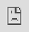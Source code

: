 ```yaml
---
layout: post
date:   2025-05-04
image: "/template_site/images/csr_thumbnail.png"
title:  "bw2814 | dw3090"
author: "Bimo Wicaksana | Dolyagritt Wonggom"
---
```


#### **INTRODUCTION**

the long-standing paradigm that categorizes Southeast Asian cities as “Third World cities” with unique, non-Western features. Dick and Rimmer (1998) argue that due to globalisation and urban restructuring since the 1980s, Southeast Asian cities are increasingly converging with Western urban forms. Cities now feature edge cities, gated communities, mega-malls, and integrated satellite towns, especially around Jakarta. Jakarta exemplifies hybrid urban conditions, with new town developments reshaping the urban landscape into sprawling, privately developed zones integrating residential, commercial, and industrial functions, where informal settlements (kampung) are not peripheral but integral to the city’s form and function. This challenges the dominant urban theories focused on formal development and marginalization. Kampungs embody a “middle” position—both rural and urban, formal and informal, integrated yet marginalized.

Informal settlements or **kampungs** are home to 20–25% of Jakarta’s population and are often labeled “illegal” by authorities. Residents face both environmental threats (flooding, subsidence) and state-led displacement via “modernization” plans like river dredging and flood mitigation. The state simultaneously depends on and displaces kampung residents, using evictions and redevelopment as tools of control.

Jakarta's urban form is best understood not through binary oppositions but via the integrated, ambivalent space of the kampung—a site of survival, negotiation, and production within capitalist urbanization.

#### **Western Idea of urbanization**

Urban development in Jakarta increasingly reflects a globalized, Western-influenced mindset—one that prioritizes top-down planning, technological efficiency, and alignment with international standards of modernity. Initiatives such as the **Jakarta Smart City program** and the city’s aspiration to become a **global financial hub** are emblematic of this trend. They frame progress in terms of digital infrastructure, economic competitiveness, and investment appeal, often designed and delivered through elite-driven governance. 

A striking example of this mindset is the **Great Garuda project (NCICD)**—a Dutch-led mega-infrastructure plan that proposes to shield Jakarta from coastal flooding through a massive sea wall shaped like a mythical bird. Marketed as both a flood solution and a symbol of national advancement, the project also includes land reclamation and luxury development.

As Kian Goh notes in Form and Flow, the Great Garuda functions not only as engineering but as a **narrative of state-led modernization**—one that has been **heavily criticized for privileging elite interests, justifying kampung evictions, and excluding meaningful public participation.** 

Together, these initiatives illustrate how urban transformation in Jakarta often relies on a **Western logic of control and formalization,** where communities are expected to adapt to the plan, rather than shape it. To move toward a more equitable and inclusive city, development must shift from imposing visions from above to recognizing and engaging the urban knowledge that already exists on the ground.

#### **Tracing the history of Jakarta political dynamics**

Jakarta has long been more than just Indonesia’s capital—it has been a launchpad for political power. Over the past two decades, the role of governor has increasingly become a pathway to the presidency. In this context, large-scale urban development projects—flood mitigation, housing renewal, infrastructure upgrades, are often used not just to address urban challenges, but to perform leadership and gain national visibility.

![Timeline of Jakarta’s Political and Urban Development History (2007–2022)] (conflict_urbanism_sp2025/images/wicaksana/wonggom_Timeline.png)

From Sutiyoso and Fauzi Bowo to Jokowi, Ahok, and Anies Baswedan, each administration has introduced its own wave of mega-projects: river normalization, seawalls, smart city platforms, and expressways. While framed as solutions to pressing urban issues, these projects often reflect top-down decision-making shaped more by political ambition than by local needs. Jokowi’s rise, for example, was closely tied to his urban initiatives in Jakarta, many of which were continued or intensified by his successors.

Across these shifts, kampung communities have borne the cost. Evictions often rise during periods of political transition, revealing how Jakarta’s landscape is not only a site of planning, but of power. The ever-changing city reflects not just development pressures, but the ambitions of those who hope to rule it, and beyond.

#### **Case studies** 

**Kampung Pulo: Wiped out in the name of flood control**

Kampung Pulo was a dense riverside neighborhood in East Jakarta, situated along the Ciliwung River.  Despite ***being informal in the eyes of the state*** (many lacked formal land ownership), Kampung Pulo was **a well-organized, socially connected community and tight-knit social life** made it a place of belonging for working-class Jakartans.

![Timelapse satellite images of Bukit Duri and Kampung Pulo reveal the shift from informal waterfront settlements to a hard-engineered riverbank.] (conflict_urbanism_sp2025/images/wicaksana/wonggom_pulo_Aerialtimelapse.gif)

In **August 2015**, the Jakarta provincial government under <u>Governor Basuki Tjahaja Purnama (Ahok) </u> carried out a ***large-scale forced eviction*** of Kampung Pulo residents.

The government claimed the eviction was necessary for:

1. Ciliwung River normalization (flood control and infrastructure improvements)
2. Creating a green corridor and embankment wall
3. Protecting Jakarta from annual flooding

Despite widespread protests, many residents were evicted with little warning or fair compensation. Hundreds of police and military officers were deployed. Heavy machinery moved in, demolishing homes while people were still packing their belongings.

#### **Kampung Karbela: Strategic Location = Daily Interaction**

Karet Kuningan, or Karbela, sits in the shadow of Jakarta’s Golden Triangle—one of Southeast Asia’s most important financial districts. Its presence highlights the strategic location of many kampungs, which have evolved alongside the city over time.

![Timelapse satellite images show the transformation of the financial district and Kampung Karbela.] (conflict_urbanism_sp2025/images/wicaksana/wonggom_Karbela_Aerialtimelapse_rev.gif)

The red overlay represents the officially recognized area of Kampung Karbela, while the yellow dashed boundary marks the edge between the kampung and the financial district, where commercial activity and interaction is concentrated.

Residents of Karbela operate a wide range of informal services that directly support workers in the financial district, illustrating the deep interconnection between kampung life and Jakarta’s formal economy. These residents provide essential, low-cost labor across various sectors, including:

1. Street food stalls and warungs that feed thousands of office workers each day.
2. Laundry and tailoring services catering to white-collar staff.
3. Parking management, motorbike taxis (ojek), delivery services, and domestic work for nearby executives.
4. Kampungs offer affordable housing in the city, housing a large portion of Jakarta's working-class population, despite overcrowding and poor infrastructure.

![Timelapse of Google Street View images at the edge of the area shows transformation where informal services are actively operating] (conflict_urbanism_sp2025/images/wicaksana/wonggom_Karbela_humanscaletimelapse.gif)

These services are not only affordable and flexible, but they also rely on hyper-local knowledge—making them vital to the smooth operation of Jakarta’s formal economy. Far from being separate, they are deeply interwoven into the systems that keep the city running.

*<blockquote>"Their survival isn’t just about resistance, it’s about co-production of the city."</blockquote>*

#### **Kampung Akuarium: Erased ,but rebuilt by resistance, the best approach to accommodating informality**

Kampungs Residents had lived in the area since the 1970s, forming a **tight-knit community with livelihoods tied to the nearby fish market** and informal economic activities.​ They  preserve cultural traditions, creating strong community networks and social support systems, while contributing to the city’s unique cultural identity in this fisherman community. 

![Timelapse satellite images of Kampung Akuarium transformation] (conflict_urbanism_sp2025/images/wicaksana/wonggom_Akuarium_Aerialtimelapse_rev.gif)

Like many kampungs Akuarium established near trade routes, water sources, or urban centers for economic and resource access. Over time, these locations became valuable real estate, and Kampungs remained in place as cities expanded. **On April 11, 2016, the Jakarta Provincial Government, under Governor Basuki Tjahaja Purnama (Ahok). The eviction aimed to revitalize the Kota Tua heritage area and integrate the land into urban development projects.**

![Timelapse of Google Street View images shows transformation of the contested site where residents refused to relocate and stayed in makeshift shelters.] (conflict_urbanism_sp2025/images/wicaksana/wonggom_Akuarium_Humanscaletimelapse2.gif)

Following the eviction, many residents refused to relocate to temporary housing and instead **stayed in makeshift shelters on the demolished site. They organized protests, filed lawsuits, and garnered support from NGOs**. Which are another form of infrapolitic, daily tactics: rebuilding demolished homes, resisting registration to remain off radar, reclaiming public space. After Anies Baswedan's election victory, the government initiated the reconstruction of Kampung Akuarium as a "vertical kampung"—a mid-rise housing complex designed with community input.

*<blockquote>“Warga beradaptasi dengan cara yang tidak terlihat, tapi sangat politis.” Kampung resistance ranges from visible protest to infrapolitical acts</blockquote>*

#### **Conclusion and hopes for the future**

The story of Jakarta’s kampungs reveals a deeper imperative: **Southeast Asian cities must be reintegrated into global urban discourse not as passive recipients of Western planning models, but as producers of their own urban knowledge.** Too often, dominant frameworks prioritize formal infrastructure and top-down control, sidelining the lived realities of communities whose informal systems are deeply adaptive, resilient, and socially rich. Kampung residents do not reject development. They call for **in-situ upgrading, secure tenure,** and **hybrid spaces** that sustain social proximity and everyday livelihoods. As one resident put it, 

*<blockquote>"Warga ingin kota yang bisa menampung hidup mereka, bukan mengusir mereka” —they want a city that can hold their lives, not push them out.</blockquote>*

Researchers, activists, and design practitioners working in solidarity with these communities envision a different urban future—one that challenges narratives that criminalize informality and instead positions it as a site of innovation, care, and collective life. 

The kampung is not a remnant of the past but a **living alternative** to dominant urban paradigms. If global urban discourse is to respond meaningfully to the intertwined crises of inequality and climate change, it must shift from exporting solutions to **learning from situated practices.** In the kampung, we find not a problem to solve, but a set of propositions for how cities might be reimagined **just, adaptable, and rooted in the lives of those who build and sustain them every day.**

#### **REFERENCES**

Dick, H. W., and P. J. Rimmer. “Beyond the Third World City: The New Urban Geography of South-East Asia.” Urban Studies 35, no. 12 (1998): 2303–2321. https://doi.org/10.1080/0042098983985.

Kusno, Abidin. “Middling Urbanism: The Megacity and the Kampung.” In Visual Cultures of the Ethnic Chinese in Indonesia, 163–180. Hong Kong: Hong Kong University Press, 2020.

Goh, Kian. Form and Flow: The Spatial Politics of Urban Resilience and Climate Justice. Cambridge, MA: The MIT Press, 2021. https://doi.org/10.7551/mitpress/12801.001.0001.

Rame-Rame Jakarta. Personal interview by Bimo Wicaksana and Dolyagritt Wonggom, via Zoom, March 29, 2025.

Jakarta Smart City. “Mengenal Konsep dan Pengertian Smart City.” Accessed May 1, 2025. https://smartcity.jakarta.go.id/en/blog/mengenal-konsep-pengertian-smart-city.

Jakarta Smart City. “Upaya Jakarta Menuju Kota Global.” Accessed May 1, 2025. https://smartcity.jakarta.go.id/en/blog/upaya-jakarta-menuju-kota-global.

 






This is a document that is written in markdown. What is markdown? It is a 'markup language' that allows you to format plain text in a way that is easily converted to many different formats. For example, this document was written in markdown but will be used as an webpage and converted into HTML.  

To present and turn in your final projects for Conflict Urbanism, Spring 2025 you will be editing this template. You will include all of the text of your paper here, along with any and all images, maps, videos, or other materials that you produce.  

[This webpage](https://guides.github.com/features/mastering-markdown/) provides a comprehensive guide to markdown syntax. But to make things easier for you we are including a cheat sheet of the main things you need to know here.  

#### Please use level 4 headings for major section divisions  
(make sure to put two spaces after the end of the heading)

Write **words in bold** like this.  

Italics are *similar* and are formatted like this.  

To make a paragraph break you need to add two spaces at the end of your line before going to the next line.  

See this is now a new paragraph.  

Lists are easy:
1. they can be ordered
1. like this
1. notice that the numbers are automatically ordered
  1. use two spaces in front to indent

Or they can just be bullet points:
- like this
* or like this
  - use two spaces
  - to have nested lists

Use Author-Date parenthetical citations following Chicago Manual of Style conventions throughout your document, and add a works cited at the bottom of your post. See Author-Date quick guide [here](https://www-chicagomanualofstyle-org.ezproxy.cul.columbia.edu/tools_citationguide/citation-guide-2.html) for citation conventions.  

To include hyperlinks format them like this [text of link](http://c4sr.columbia.edu/).  

To embed images first ensure that the file is at least 740px wide. Then place the image file in a folder named for your group in the images folder. Then link to that image using the format here, but replace the file path with the name of your group's folder and appropriate image file name:  

![description of image](/template_site/images/sample_image.png)
Case studies 

Kampung Pulo: Wiped out in the name of flood control
Kampung Pulo was a dense riverside neighborhood in East Jakarta, situated along the Ciliwung River.  Despite being informal in the eyes of the state (many lacked formal land ownership), Kampung Pulo was a well-organized, socially connected community and tight-knit social life made it a place of belonging for working-class Jakartans.

wonggom_pulo_Aerialtimelapse.gif
Timelapse satellite images of Bukit Duri and Kampung Pulo reveal the shift from informal waterfront settlements to a hard-engineered riverbank.

In August 2015, the Jakarta provincial government under Governor Basuki Tjahaja Purnama (Ahok) carried out a large-scale forced eviction of Kampung Pulo residents.
The government claimed the eviction was necessary for:
Ciliwung River normalization (flood control and infrastructure improvements)
Creating a green corridor and embankment wall
Protecting Jakarta from annual flooding
Despite widespread protests, many residents were evicted with little warning or fair compensation. Hundreds of police and military officers were deployed. Heavy machinery moved in, demolishing homes while people were still packing their belongings.

Kampung Karbela: Strategic Location = Daily Interaction
Karet Kuningan, or Karbela, sits in the shadow of Jakarta’s Golden Triangle—one of Southeast Asia’s most important financial districts. Its presence highlights the strategic location of many kampungs, which have evolved alongside the city over time. 
wonggom_Karbela_Aerialtimelapse_rev.gif
Timelapse satellite images show the transformation of the financial district and Kampung Karbela. The red overlay represents the officially recognized area of Kampung Karbela, while the yellow dashed boundary marks the edge between the kampung and the financial district, where commercial activity and interaction is concentrated.
Residents of Karbela operate a wide range of informal services that directly support workers in the financial district, illustrating the deep interconnection between kampung life and Jakarta’s formal economy. These residents provide essential, low-cost labor across various sectors, including:
Street food stalls and warungs that feed thousands of office workers each day.
Laundry and tailoring services catering to white-collar staff.
Parking management, motorbike taxis (ojek), delivery services, and domestic work for nearby executives.
Kampungs offer affordable housing in the city, housing a large portion of Jakarta's working-class population, despite overcrowding and poor infrastructure.
wonggom_Karbela_humanscaletimelapse.gif
Timelapse of Google Street View images at the edge of the area shows transformation where informal services are actively operating
These services are not only affordable and flexible, but they also rely on hyper-local knowledge—making them vital to the smooth operation of Jakarta’s formal economy. Far from being separate, they are deeply interwoven into the systems that keep the city running.
“Their survival isn’t just about resistance, it’s about co-production of the city.”



Kampung Akuarium: Erased ,but rebuilt by resistance, the best approach to accommodating informality.

Kampungs Residents had lived in the area since the 1970s, forming a tight-knit community with livelihoods tied to the nearby fish market and informal economic activities.​ They  preserve cultural traditions, creating strong community networks and social support systems, while contributing to the city’s unique cultural identity in this fisherman community. 

wonggom_Akuarium_Aerialtimelapse_rev.gif
Timelapse satellite images of Kampung Akuarium transformation

Like many kampungs Akuarium established near trade routes, water sources, or urban centers for economic and resource access. Over time, these locations became valuable real estate, and Kampungs remained in place as cities expanded.On April 11, 2016, the Jakarta Provincial Government, under Governor Basuki Tjahaja Purnama (Ahok). The eviction aimed to revitalize the Kota Tua heritage area and integrate the land into urban development projects.


wonggom_Akuarium_Humanscaletimelapse2.gif
Timelapse of Google Street View images shows transformation of the contested site where residents refused to relocate and stayed in makeshift shelters.
Following the eviction, many residents refused to relocate to temporary housing and instead stayed in makeshift shelters on the demolished site. They organized protests, filed lawsuits, and garnered support from NGOs. Which are another form of infrapolitic, daily tactics: rebuilding demolished homes, resisting registration to remain off radar, reclaiming public space. After Anies Baswedan's election victory, the government initiated the reconstruction of Kampung Akuarium as a "vertical kampung"—a mid-rise housing complex designed with community input. 
“Warga beradaptasi dengan cara yang tidak terlihat, tapi sangat politis.”
Kampung resistance ranges from visible protest to infrapolitical acts

Conclusion and hopes for the future
The story of Jakarta’s kampungs reveals a deeper imperative: Southeast Asian cities must be reintegrated into global urban discourse not as passive recipients of Western planning models, but as producers of their own urban knowledge. Too often, dominant frameworks prioritize formal infrastructure and top-down control, sidelining the lived realities of communities whose informal systems are deeply adaptive, resilient, and socially rich. Kampung residents do not reject development. They call for in-situ upgrading, secure tenure, and hybrid spaces that sustain social proximity and everyday livelihoods. As one resident put it, 
"Warga ingin kota yang bisa menampung hidup mereka, bukan mengusir mereka”
—they want a city that can hold their lives, not push them out.
Researchers, activists, and design practitioners working in solidarity with these communities envision a different urban future—one that challenges narratives that criminalize informality and instead positions it as a site of innovation, care, and collective life. 
The kampung is not a remnant of the past but a living alternative to dominant urban paradigms. If global urban discourse is to respond meaningfully to the intertwined crises of inequality and climate change, it must shift from exporting solutions to learning from situated practices. In the kampung, we find not a problem to solve, but a set of propositions for how cities might be reimagined just, adaptable, and rooted in the lives of those who build and sustain them every day.
If you want to include html files (i.e. an interactive map) host these via your personal github page, and then you can embed them in your document with a iframe. The format looks like this:  

<div class="iframe-column"><iframe src="https://player.vimeo.com/video/290575503?title=0&byline=0&portrait=0" style="position:absolute;top:0;left:0;width:100%;height:100%;" frameborder="0"></iframe></div>  

All you need to do to use one is replace the url that is between the two " ". Here is an iframe of mapbox tiles:  

<div class="iframe-column"><iframe src="https://api.mapbox.com/styles/v1/mapbox/satellite-v9.html?title=true&access_token=pk.eyJ1IjoibWFwYm94IiwiYSI6ImNpejY4NDg1bDA1cjYzM280NHJ5NzlvNDMifQ.d6e-nNyBDtmQCVwVNivz7A#2/0/0" style="position:absolute;top:0;left:0;width:100%;height:100%;" frameborder="0"></iframe></div>

***REMINDER: To view the structure of your website in Visual Studio Code without having to upload to Github, press the following keys to get a spit-screen view: Ctrl K then V.***
